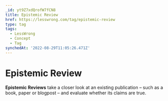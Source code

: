 ```yaml
---
_id: yt9Z7xdQrofW7fCN8
title: Epistemic Review
href: https://lesswrong.com/tag/epistemic-review
type: tag
tags:
  - LessWrong
  - Concept
  - Tag
synchedAt: '2022-08-29T11:05:26.471Z'
---
```

# Epistemic Review

**Epistemic Reviews** take a closer look at an existing publication – such as a book, paper or blogpost – and evaluate whether its claims are true.